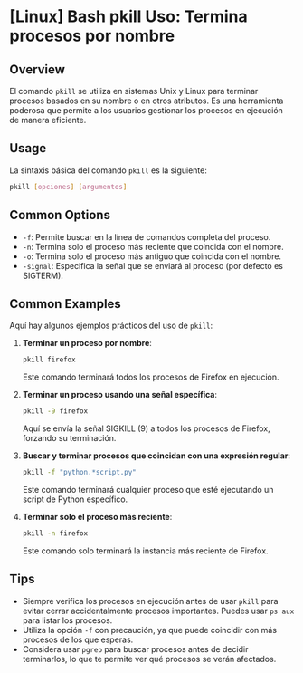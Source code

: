 # [Linux] Bash pkill Uso: Termina procesos por nombre

## Overview
El comando `pkill` se utiliza en sistemas Unix y Linux para terminar procesos basados en su nombre o en otros atributos. Es una herramienta poderosa que permite a los usuarios gestionar los procesos en ejecución de manera eficiente.

## Usage
La sintaxis básica del comando `pkill` es la siguiente:

```bash
pkill [opciones] [argumentos]
```

## Common Options
- `-f`: Permite buscar en la línea de comandos completa del proceso.
- `-n`: Termina solo el proceso más reciente que coincida con el nombre.
- `-o`: Termina solo el proceso más antiguo que coincida con el nombre.
- `-signal`: Especifica la señal que se enviará al proceso (por defecto es SIGTERM).

## Common Examples
Aquí hay algunos ejemplos prácticos del uso de `pkill`:

1. **Terminar un proceso por nombre**:
   ```bash
   pkill firefox
   ```
   Este comando terminará todos los procesos de Firefox en ejecución.

2. **Terminar un proceso usando una señal específica**:
   ```bash
   pkill -9 firefox
   ```
   Aquí se envía la señal SIGKILL (9) a todos los procesos de Firefox, forzando su terminación.

3. **Buscar y terminar procesos que coincidan con una expresión regular**:
   ```bash
   pkill -f "python.*script.py"
   ```
   Este comando terminará cualquier proceso que esté ejecutando un script de Python específico.

4. **Terminar solo el proceso más reciente**:
   ```bash
   pkill -n firefox
   ```
   Este comando solo terminará la instancia más reciente de Firefox.

## Tips
- Siempre verifica los procesos en ejecución antes de usar `pkill` para evitar cerrar accidentalmente procesos importantes. Puedes usar `ps aux` para listar los procesos.
- Utiliza la opción `-f` con precaución, ya que puede coincidir con más procesos de los que esperas.
- Considera usar `pgrep` para buscar procesos antes de decidir terminarlos, lo que te permite ver qué procesos se verán afectados.